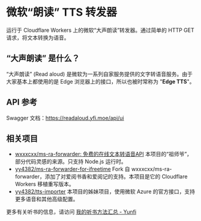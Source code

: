 # 微软“朗读” TTS 转发器

运行于 Cloudflare Workers 上的微软“大声朗读”转发器。通过简单的 HTTP GET 请求，将文本转换为语音。

## “大声朗读” 是什么？

“大声朗读” (Read aloud) 是微软为一系列自家服务提供的文字转语音服务。由于大家基本上都使用的是 Edge 浏览器上的接口，所以也被时常称为 "**Edge TTS**"。

## API 参考

Swagger 文档：<https://readaloud.yfi.moe/api/ui>

## 相关项目

- [wxxxcxx/ms-ra-forwarder: 免费的在线文本转语音API](https://github.com/wxxxcxx/ms-ra-forwarder) 本项目的“祖师爷”，部分代码灵感的来源。只支持 Node.js 运行时。
- [yy4382/ms-ra-forwarder-for-ifreetime](https://github.com/yy4382/ms-ra-forwarder-for-ifreetime) Fork 自 wxxxcxx/ms-ra-forwarder，添加了对爱阅书香和爱阅记的支持。本项目是它的 Cloudflare Workers 移植重写版本。
- [yy4382/tts-importer](https://github.com/yy4382/tts-importer) 本项目的姊妹项目，使用微软 Azure 的官方接口，支持更多语音和其他高级配置。

更多有关听书的信息，请访问 [我的听书方法汇总 - Yunfi](https://yfi.moe/book-listening-collection)
